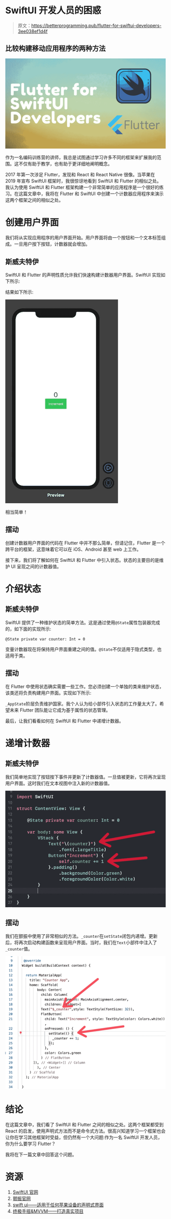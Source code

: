 # SwiftUI 开发人员的困惑

> 原文：<https://betterprogramming.pub/flutter-for-swiftui-developers-3ee038ef1d4f>

## 比较构建移动应用程序的两种方法

![](img/2cb8c51401c515d3e37d797bd198beee.png)

作为一名编码训练营的讲师，我总是试图通过学习许多不同的框架来扩展我的范围。这不仅有助于教学，也有助于更详细地阐明概念。

2017 年第一次涉足 Flutter，发现和 React 和 React Native 很像。当苹果在 2019 年宣布 SwiftUI 框架时，我很惊讶地看到 SwiftUI 和 Flutter 的相似之处。我认为使用 SwiftUI 和 Flutter 框架构建一个非常简单的应用程序是一个很好的练习。在这篇文章中，我将在 Flutter 和 SwiftUI 中创建一个计数器应用程序来演示这两个框架之间的相似之处。

# 创建用户界面

我们将从实现应用程序的用户界面开始。用户界面将由一个按钮和一个文本标签组成。一旦用户按下按钮，计数器就会增加。

## 斯威夫特伊

SwiftUI 和 Flutter 的声明性质允许我们快速构建计数器用户界面。SwiftUI 实现如下所示:

结果如下所示:

![](img/eb58f3318c9be51cfcc143f740fcdb60.png)

相当简单！

## 摆动

创建计数器用户界面的代码在 Flutter 中并不那么简单，但请记住，Flutter 是一个跨平台的框架，这意味着它可以在 iOS、Android 甚至 web 上工作。

接下来，我们将了解如何在 SwiftUI 和 Flutter 中引入状态。状态的主要目的是维护 UI 呈现之间的计数器值。

# 介绍状态

## 斯威夫特伊

SwiftUI 提供了一种维护状态的简单方法。这是通过使用`@State`属性包装器完成的，如下面的实现所示:

```
@State private var counter: Int = 0
```

变量计数器现在将保持用户界面重建之间的值。`@State`不仅适用于隐式类型，也适用于类。

## 摆动

在 Flutter 中使用状态确实需要一些工作。您必须创建一个单独的类来维护状态，该类还将负责构建用户界面。实现如下所示:

`_AppState`阶层负责维护国家。我个人认为给小部件引入状态的工作量太大了。希望未来 Flutter 团队能让它成为基于属性的状态管理。

最后，让我们看看如何在 SwiftUI 和 Flutter 中递增计数器。

# 递增计数器

## 斯威夫特伊

我们简单地实现了按钮按下事件并更新了计数器值。一旦值被更新，它将再次呈现用户界面。这时我们在文本视图中注入新的计数器值。

![](img/2adcebecf429a86fdd32af11492f647e.png)

## 摆动

我们在颤振中使用了非常相似的方法。`_counter`在`setState`闭包内递增。更新后，将再次启动构建函数来呈现用户界面。当时，我们在`Text`小部件中注入了`_counter`值。

![](img/2a5ea0ed33bf54a859838112abc580c0.png)

# 结论

在这篇文章中，我们看了 SwiftUI 和 Flutter 之间的相似之处。这两个框架都受到 React 的启发，使用声明式方法而不是命令式方法。很高兴知道学习一个框架也会让你在学习其他框架时受益，但仍然有一个大问题:作为一名 SwiftUI 开发人员，你为什么要学习 Flutter？

我将在下一篇文章中回答这个问题。

# 资源

1.  [SwiftUI 官网](https://developer.apple.com/xcode/swiftui/)
2.  [颤振官网](https://flutter.dev)
3.  [swift ui——适用于任何苹果设备的声明式界面](https://www.udemy.com/course/swiftui-declarative-interfaces-for-any-apple-device/?referralCode=EB97896D293C976B3231)
4.  [终极手摇&MVVM——打造真实项目](https://www.udemy.com/course/flutter-dart-mvvm-design-pattern/?referralCode=3E32698D188E47553501)